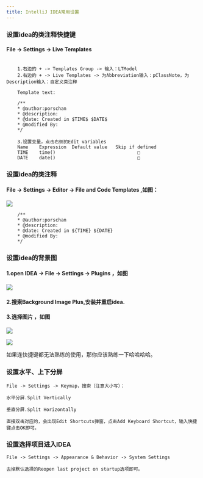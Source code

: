 ```yaml
---
title: IntelliJ IDEA常用设置
---
```


### 设置idea的类注释快捷键

#### File -> Settings -> Live Templates

```

	1.右边的 + -> Templates Group -> 输入：LTModel
	2.右边的 + -> Live Templates -> 为Abbreviation输入：pClassNote，为Description输入：自定义类注释

	Template text:

	/**
	* @author:porschan
	* @description:
	* @date: Created in $TIME$ $DATE$
	* @modified By:
	*/

	3.设置变量，点击右侧的Edit variables
	Name	Expression	Default value	Skip if defined
	TIME	time()								□
	DATE	date()								□

```

### 设置idea的类注释

#### File -> Settings -> Editor -> File and Code Templates ,如图：

![](../../../../../../images/2018_06_15/20180615112543.png)

```
	/**
	* @author:porschan
	* @description:
	* @date: Created in ${TIME} ${DATE}
	* @modified By:
	*/
```

### 设置idea的背景图

#### 1.open IDEA -> File -> Settings -> Plugins ，如图

![](../../../../../../images/2018_06_15/20180615111640.png)

#### 2.搜索Background Image Plus,安装并重启idea.

#### 3.选择图片 ，如图

![](../../../../../../images/2018_06_15/20180615112045.png)

![](../../../../../../images/2018_06_15/20180615112119.png)


如果连快捷键都无法熟练的使用，那你应该熟练一下哈哈哈哈。

### 设置水平、上下分屏

```
File -> Settings -> Keymap，搜索（注意大小写）： 

水平分屏.Split Vertically

垂直分屏.Split Horizontally

直接双击对应的，会出现Edit Shortcuts弹窗，点击Add Keyboard Shortcut，输入快捷键点击OK即可。
````

### 设置选择项目进入IDEA

```
File -> Settings -> Appearance & Behavior -> System Settings

去掉默认选择的Reopen last project on startup选项即可。
```